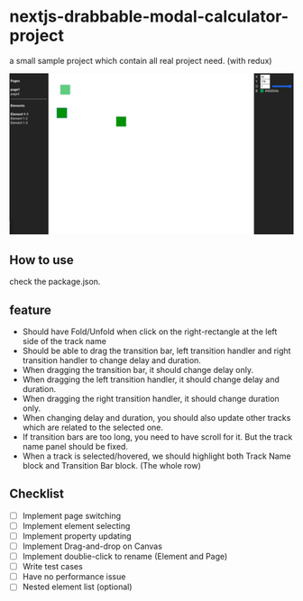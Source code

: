 # nextjs-drabbable-modal-calculator-project

a small sample project which contain all real project need. (with redux)

![image](https://github.com/sky790312/nextjs-reactive-dragable-project/blob/main/%E8%9E%A2%E5%B9%95%E5%BF%AB%E7%85%A7%202021-03-26%20%E4%B8%8A%E5%8D%883.46.09.png)

## How to use

check the package.json.

## feature

- Should have Fold/Unfold when click on the right-rectangle at the left side of the track name
- Should be able to drag the transition bar, left transition handler and right transition handler to change delay and duration.
- When dragging the transition bar, it should change delay only.
- When dragging the left transition handler, it should change delay and duration.
- When dragging the right transition handler, it should change duration only.
- When changing delay and duration, you should also update other tracks which are related to the selected one.
- If transition bars are too long, you need to have scroll for it. But the track name panel should be fixed.
- When a track is selected/hovered, we should highlight both Track Name block and Transition Bar block. (The whole row)

## Checklist

- [ ] Implement page switching
- [ ] Implement element selecting
- [ ] Implement property updating
- [ ] Implement Drag-and-drop on Canvas
- [ ] Implement doublie-click to rename (Element and Page)
- [ ] Write test cases
- [ ] Have no performance issue
- [ ] Nested element list (optional)
